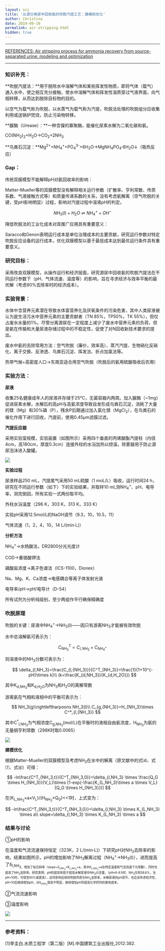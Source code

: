 ```yaml
---
layout: sci
title: '从源分离尿中回收氨的吹脱汽提工艺：建模和优化'
author: Christina
date: 2019-09-10
permalink: air-stripping.html
hidden: true
---
```


---

[REFERENCES: Air stripping process for ammonia recovery from source-separated urine: modeling and optimization](https://onlinelibrary.wiley.com/doi/abs/10.1002/jctb.4535)

---

### 知识补充：

**吹脱汽提法：**用于脱除水中溶解气体和某些挥发性物质，即将气体（载气）通入水中，使之相互充分接触，使水中溶解气体和挥发性溶质穿过气液界面，向气相转移，从而达到脱除目标物的目的。

以空气为载气称为吹脱，以水蒸气为载气称为汽提，吹脱法处理的吹脱组分应收集利用或送锅炉焚烧，防止污染物转移。

**脲酶（Urease）：**一种含镍的寡聚酶，能催化尿素水解为二氧化碳和氨。

CO(NH<sub>2</sub>)<sub>2</sub>+H<sub>2</sub>O→CO<sub>2</sub>+2NH<sub>3</sub>

**鸟粪石沉淀：**Mg<sup>2+</sup>+NH<sub>4</sub><sup>+</sup>+PO<sub>4</sub><sup>3-</sup>+6H<sub>2</sub>O→MgNH<sub>4</sub>PO<sub>4</sub>·6H<sub>2</sub>O↓（吸热反应）



### Gap：

传统双膜模型不能解释pH对氨回收率的影响：

Matter-Mueller等的双膜模型没有解释相关运行参数（扩散率、亨利常数、传质系数、气液接触方式等）和质量传递系数的关系，没有考虑氨解离（空气吹脱的关键，受pH影响明显）过程，影响对汽提过程中溶液pH的判定。


$$
NH_3(l)+H_2O\rightleftharpoons NH_4^++OH^-
$$



降低吹脱法的工业化成本对其推广应用具有重要意义：

Saracco和Genon表明运行成本是单位治理成本的主要贡献，研究运行参数对特定吹脱反应设备的运行成本，优化双膜模型以基于最低成本达到最优运行条件具有重要意义。



### 研究目标：

采用改良双膜模型，从操作运行和经济层面，研究源尿中回收氨的吹脱汽提法在不同运行参数下（pH、气体流速、温度等）的影响，旨在寻求经济与效率平衡的最优解（考虑80%去除率时的经济成本）。



### 实验背景：

水体中含营养元素潜在导致水体富营养化及厌氧条件的污染危害，其中人类尿液被认为是生活污水中营养元素的主要贡献者（TN 85%，TP50%，TK 55%），但仅占废水水量的1%。尽管分离源尿在一定程度上减少了废水中营养元素的负荷，但是氨在传输和大量尿液存储过程中的不稳定性，促使了对N回收新技术要求的提出。

废水中氨的去除常用方法：空气吹脱（廉价，效率高）、蒸汽汽提、生物硝化反硝化、离子交换、反渗透、鸟粪石沉淀、挥发法、折点加氯法等。

热带气候+高密度人口→东南亚适合用空气吹脱（吹脱后的氨用硫酸吸收后农用）



### 实验方法：

**尿液**

收集25名健康成年人的尿液并存储于25℃，无菌容器内两周。加入脲酶（~1mg）促进尿素水解，水解后的高pH与高氨浓度导致自发形成鸟粪石沉淀，消耗了大量的镁（Mg）和30%磷（P），残余P后期通过加入氯化镁（MgCl<sub>2</sub>），在鸟粪石的催化作用下进行回收，汽提前，使用0.45μm滤膜过滤。

**汽提反应器**

采用实验室规模，实验装置（如图所示）采用四个垂直的丙烯酸酯汽提柱（内径4cm，高180cm，厚度0.3cm）连接外柱的水浴加热以控温，除雾器用于防止源尿泡沫进入酸罐。

![](/assets/img/2019-09-15_154947.png)

**实验过程**

尿液样品250 mL，汽提尾气采用50 mL硫酸（1 moL/L）吸收，运行时间24 h，研究在不同运行参数（如下）下的实验结果，并取样10 mL测NH<sub>4</sub><sup>+</sup>、pH、电导率，测完倒回，所有实验一式两份取平均。

外柱水浴温度（296 K，303 K，313 K，333 K）

实验pH采用12.5mol/L的NaOH调节（9.3，10，10.5，11）

气体流速（1，2，4，10，14 L/(min·L)）

**分析方法**

NH<sub>4</sub><sup>+</sup>→水杨酸法，DR2800分光光度计

COD→重铬酸钾法

磷酸盐浓度→离子色谱法（ICS-1100，Dionex）

Na、Mg、K、Ca浓度→电感耦合等离子体发射光谱

电导率/pH→pH/电导计（D-54）

所有试剂为分析纯级别，至少两组作平行确保精确度



### 吹脱原理

吹脱的关键：尿液中NH<sub>4</sub><sup>+</sup>→NH<sub>3</sub>(l)——因只有游离NH<sub>3</sub>才能被有效吹脱

水中总溶解氨可表示为：



$$
C^T_{NH_3}=C_{l,{NH_3}}+C_{NH_4^+}
$$



则溶液中的NH<sub>3</sub>分数可表示为：



$$
\delta_{l,NH_3}=\frac{C_{l,{NH_3}}}{C^T_{NH_3}}=\frac{1}{1+10^{-pH}\times k}\\
(k=\frac{K_{d,NH_3}}{K_{d,H_2O}})
$$



其中K<sub>d,NH<sub>3</sub></sub>和K<sub>d,H<sub>2</sub>O</sub>为NH<sub>3</sub>和H<sub>2</sub>O的离解常数

游离氨在气相和液相中的平衡可表示为：



$$
NH_3(g)\rightleftharpoons NH_3(l)\\
C_{g,{NH_3}}=H_{NH_3}\times C^*_{l,{NH_3}}
$$



其中C<sup>*</sup><sub>l,NH<sub>3</sub></sub>为气相浓度C<sub>g,NH<sub>3</sub></sub>(mol/L)在平衡时的液相自由氨浓度，H<sub>NH<sub>3</sub></sub>为氨的无量纲亨利常数（298K时取0.0065）

![](/assets/img/2019-09-21_213246.png)

**建模优化**

根据Matter-Mueller的双膜模型及考虑NH<sub>3</sub>在水中的解离（原文献中的式⑷、式⑺、式⑻）可得：



$$
-ln\frac{C^T_{NH_3,t}}{C^T_{NH_3,0}}=\delta_{l,NH_3} \times \frac{Q_G \times H_{NH_3}}{V_L}\times [1-exp(-\frac{K_{L,NH_3}\times a \times V_L}{Q_G \times H_{NH_3}})]
$$



在(K<sub>L,NH<sub>3</sub></sub>×a×V<sub>L</sub>)/(H<sub>NH<sub>3</sub></sub>×Q<sub>G</sub>)<<1时，上式变为：



$$
-ln\frac{C^T_{NH_3,t}}{C^T_{NH_3,0}}=\delta_{l,NH_3} \times K_{L,NH_3} \times a\\
slope=\delta_{l,NH_3} \times K_{L,NH_3} \times a
$$



### 结果与讨论

①pH的影响

在温度和气流流速保持恒定（323K，2 L/(min·L)）下研究pH对NH<sub>3</sub>去除率的影响，结果如图所示，pH的增加影响了NH<sub>3</sub>解离过程（NH<sub>4</sub><sup>+</sup>→NH<sub>3</sub>(l)），进而提高了δ<sub>l,NH<sub>3，增加了拟合斜率（slope=δ<sub>l,NH<sub>3</sub></sub>×K<sub>L,NH<sub>3</sub></sub>×a，其中K<sub>L,NH<sub>3</sub></sub>×a在特定温度和气流流速下为常数），同时也提高了NH<sub>3</sub>去除率。研究表明，pH的提高有助于提高水解尿液中NH<sub>3</sub>(l)含量，（pH≈9-9.5时，NH<sub>3</sub>仅有58.6%，当pH>10时，可增至90%或更高），这将影响后续的吹脱传质与NH<sub>3</sub>去除率，水解尿液的pH调节，也应该考虑经济性，pH>10后继续增加pH，对δ<sub>l,NH<sub>3</sub></sub>提高不明显，继续增加pH将提高化学药剂的使用成本。

②气流流速影响

③温度影响

![](/assets/img/2019-09-28_125942.png)

---

### 参考资料：

[1]李圭白.水质工程学（第二版）[M].中国建筑工业出版社,2012:382.